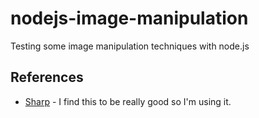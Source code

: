 # nodejs-image-manipulation
Testing some image manipulation techniques with node.js

## References

- [Sharp](https://sharp.pixelplumbing.com/) - I find this to be really good so I'm using it.
